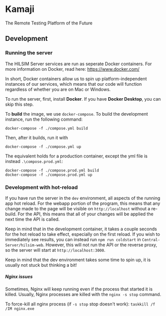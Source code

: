 # Kamaji
The Remote Testing Platform of the Future

## Development


### Running the server
The HILSIM Server services are run as seperate Docker containers. For more information on Docker, read here: https://www.docker.com/

In short, Docker containers allow us to spin up platform-independent instances of our services, which means that our code will function regardless of whether you are on Mac or Windows.

To run the server, first, install **Docker**. If you have **Docker Desktop**, you can skip this step.

To **build** the image, we use `docker-compose`. To build the development instance, run the following command:

```docker-compose -f ./compose.yml build```

Then, after it builds, run it with

```docker-compose -f ./compose.yml up```

The equivalent holds for a production container, except the yml file is instead `.\compose.prod.yml`:

```
docker-compose -f ./compose.prod.yml build
docker-compose -f ./compose.prod.yml up
```

### Development with hot-reload
If you have run the server in the `dev` environment, all aspects of the running app hot reload. For the webapp portion of the program, this means that any change made to the page will be visible on `http://localhost` without a re-build. For the API, this means that all of your changes will be applied the next time the API is called.

Keep in mind that in the development container, it takes a couple seconds for the hot reload to take effect, especially on the first reload. If you wish to immediately see results, you can instead run `npm run coldstart` in `Central-Server/hilsim-web`. However, this will not run the API or the reverse proxy, so the server will start at `http://localhost:3000`.

Keep in mind that the dev environment takes some time to spin up, it is usually not stuck but thinking a bit!

##### Nginx issues

Sometimes, Nginx will keep running even if the process that started it is killed. Usually, Nginx processes are killed with the `nginx -s stop` command.

To force-kill all nginx process (if `-s stop` stop doesn't work): `taskkill /f /IM nginx.exe`

